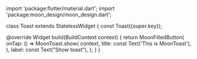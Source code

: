 import 'package:flutter/material.dart'; 
import 'package:moon_design/moon_design.dart';

class Toast extends StatelessWidget { 
  const Toast({super.key});

  @override
  Widget build(BuildContext context) {
    return MoonFilledButton(
      onTap: () => MoonToast.show(
        context,
        title: const Text('This is MoonToast'),
      ),
      label: const Text("Show toast"),
    );
  }
}